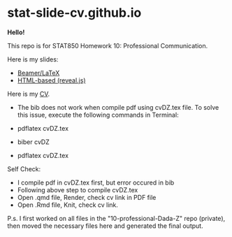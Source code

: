 # stat-slide-cv.github.io

**Hello!**

This repo is for STAT850 Homework 10: Professional Communication.

Here is my slides: 
- [Beamer/LaTeX](https://github.com/Dada-Z/stat-slide-cv.github.io/blob/main/part1_beamer.pdf)
- [HTML-based (reveal.js)](https://dada-z.github.io/stat-slide-cv.github.io/part1_html.html#/)

Here is my [CV](https://github.com/Dada-Z/stat-slide-cv.github.io/blob/main/cvDZ.pdf). 

- The bib does not work when compile pdf using cvDZ.tex file. To solve this issue, execute the following commands in Terminal: 

- pdflatex cvDZ.tex 
- biber cvDZ 
- pdflatex cvDZ.tex

Self Check:

- I compile pdf in cvDZ.tex first, but error occured in bib
- Following above step to compile cvDZ.tex
- Open .qmd file, Render, check cv link in PDF file
- Open .Rmd file, Knit, check cv link.

P.s. I first worked on all files in the "10-professional-Dada-Z" repo (private), then moved the necessary files here and generated the final output.
